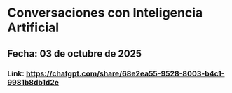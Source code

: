 # Conversaciones con Inteligencia Artificial

## Fecha: 03 de octubre de 2025

### Link: https://chatgpt.com/share/68e2ea55-9528-8003-b4c1-9981b8db1d2e

